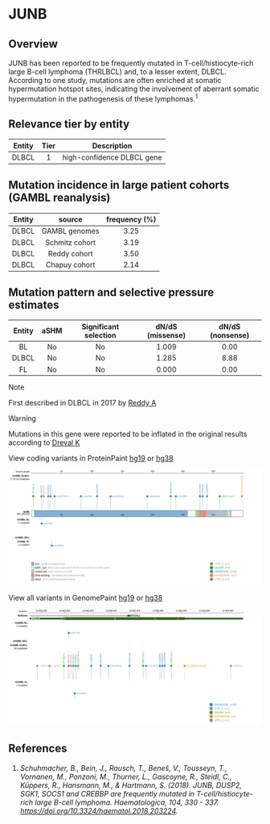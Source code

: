 # JUNB
## Overview
JUNB has been reported to be frequently mutated in T-cell/histiocyte-rich large B-cell lymphoma (THRLBCL) and, to a lesser extent, DLBCL. According to one study, mutations are often enriched at somatic hypermutation hotspot sites, indicating the involvement of aberrant somatic hypermutation in the pathogenesis of these lymphomas.<sup>1</sup>

## Relevance tier by entity

|Entity|Tier|Description               |
|:------:|:----:|--------------------------|
|DLBCL |1   |high-confidence DLBCL gene|

## Mutation incidence in large patient cohorts (GAMBL reanalysis)

|Entity|source        |frequency (%)|
|:------:|:--------------:|:-------------:|
|DLBCL |GAMBL genomes |3.25         |
|DLBCL |Schmitz cohort|3.19         |
|DLBCL |Reddy cohort  |3.50         |
|DLBCL |Chapuy cohort |2.14         |

## Mutation pattern and selective pressure estimates

|Entity|aSHM|Significant selection|dN/dS (missense)|dN/dS (nonsense)|
|:------:|:----:|:---------------------:|:----------------:|:----------------:|
|BL    |No  |No                   |1.009           |0.00            |
|DLBCL |No  |No                   |1.285           |8.88            |
|FL    |No  |No                   |0.000           |0.00            |


> [!NOTE]
> First described in DLBCL in 2017 by [Reddy A](https://pubmed.ncbi.nlm.nih.gov/28985567)

> [!WARNING]
> Mutations in this gene were reported to be inflated in the original results according to [Dreval K](https://www.biorxiv.org/content/10.1101/2023.11.21.567983v1)


View coding variants in ProteinPaint [hg19](https://morinlab.github.io/LLMPP/GAMBL/JUNB_protein.html)  or [hg38](https://morinlab.github.io/LLMPP/GAMBL/JUNB_protein_hg38.html)

![image](images/proteinpaint/JUNB_NM_002229.svg)

View all variants in GenomePaint [hg19](https://morinlab.github.io/LLMPP/GAMBL/JUNB.html)  or [hg38](https://morinlab.github.io/LLMPP/GAMBL/JUNB_hg38.html)

![image](images/proteinpaint/JUNB.svg)

## References
1. *Schuhmacher, B., Bein, J., Rausch, T., Beneš, V., Tousseyn, T., Vornanen, M., Ponzoni, M., Thurner, L., Gascoyne, R., Steidl, C., Küppers, R., Hansmann, M., & Hartmann, S. (2018). JUNB, DUSP2, SGK1, SOCS1 and CREBBP are frequently mutated in T-cell/histiocyte-rich large B-cell lymphoma. Haematologica, 104, 330 - 337. https://doi.org/10.3324/haematol.2018.203224.*
